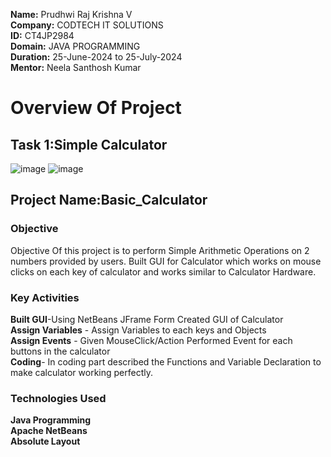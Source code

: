 **Name:** Prudhwi Raj Krishna V <br>
**Company:** CODTECH IT SOLUTIONS <br>
**ID:** CT4JP2984 <br>
**Domain:** JAVA PROGRAMMING <br>
**Duration:** 25-June-2024 to 25-July-2024 <br>
**Mentor:** Neela Santhosh Kumar <br>
# Overview Of Project
## Task 1:Simple Calculator 
![image](https://github.com/PrudhwiRaj1/Basic_Calculator/assets/174160463/a5ec9b66-e23e-4aff-83d9-bf8d5013a436)
![image](https://github.com/PrudhwiRaj1/Basic_Calculator/assets/174160463/d5383ad3-5235-40b3-8ed0-5942a4cf0a28)


## Project Name:Basic_Calculator
### Objective
Objective Of this project is to perform Simple Arithmetic Operations on 2 numbers provided by users.
Built GUI for Calculator which works on mouse clicks on each key of calculator and works similar to Calculator Hardware.
### Key Activities
**Built GUI**-Using NetBeans JFrame Form Created GUI of Calculator<br>
**Assign Variables** - Assign Variables to each keys and  Objects<br>
**Assign Events** - Given MouseClick/Action Performed Event for each buttons in the calculator<br>
**Coding**- In coding part described the Functions and Variable Declaration to make calculator working perfectly.<br>
### Technologies Used
**Java Programming**<br>
**Apache NetBeans**<br>
**Absolute Layout**
